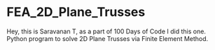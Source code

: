 # FEA_2D_Plane_Trusses
Hey, this is Saravanan T, as a part of 100 Days of Code I did this one.
Python program to solve 2D Plane Trusses via Finite Element Method.
